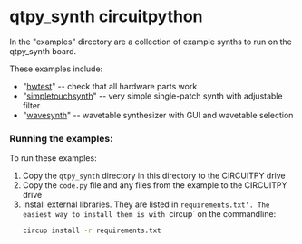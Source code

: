 
qtpy_synth circuitpython
========================

In the "examples" directory are a collection of example synths to run on the qtpy_synth board.

These examples include:
- "[hwtest](./examples/hwtest)" -- check that all hardware parts work
- "[simpletouchsynth](./examples/simpletouchsynth)" -- very simple single-patch synth with adjustable filter
- "[wavesynth](./examples/wavesynth)" -- wavetable synthesizer with GUI and wavetable selection

### Running the examples:

To run these examples:

1. Copy the `qtpy_synth` directory in this directory to the CIRCUITPY drive
2. Copy the `code.py` file and any files from the example to the CIRCUITPY drive
3. Install external libraries. They are listed in `requirements.txt'.
The easiest way to install them is with `circup` on the commandline:
    ```sh
    circup install -r requirements.txt
    ```

